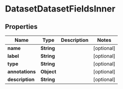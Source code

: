 

# DatasetDatasetFieldsInner


## Properties

| Name | Type | Description | Notes |
|------------ | ------------- | ------------- | -------------|
|**name** | **String** |  |  [optional] |
|**label** | **String** |  |  [optional] |
|**type** | **String** |  |  [optional] |
|**annotations** | **Object** |  |  [optional] |
|**description** | **String** |  |  [optional] |




